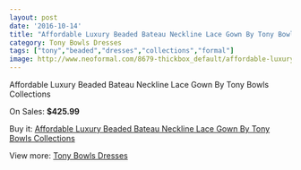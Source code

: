 ```yaml
---
layout: post
date: '2016-10-14'
title: "Affordable Luxury Beaded Bateau Neckline Lace Gown By Tony Bowls Collections"
category: Tony Bowls Dresses
tags: ["tony","beaded","dresses","collections","formal"]
image: http://www.neoformal.com/8679-thickbox_default/affordable-luxury-beaded-bateau-neckline-lace-gown-by-tony-bowls-collections.jpg
---
```

Affordable Luxury Beaded Bateau Neckline Lace Gown By Tony Bowls Collections

On Sales: **$425.99**
<a href="https://www.neoformal.com/en/tony-bowls-dresses/3059-affordable-luxury-beaded-bateau-neckline-lace-gown-by-tony-bowls-collections.html"><amp-img layout="responsive" width="600" height="600" src="//www.neoformal.com/8679-thickbox_default/affordable-luxury-beaded-bateau-neckline-lace-gown-by-tony-bowls-collections.jpg" alt="Affordable Luxury Beaded Bateau Neckline Lace Gown By Tony Bowls Collections 0" /></a>
<a href="https://www.neoformal.com/en/tony-bowls-dresses/3059-affordable-luxury-beaded-bateau-neckline-lace-gown-by-tony-bowls-collections.html"><amp-img layout="responsive" width="600" height="600" src="//www.neoformal.com/8680-thickbox_default/affordable-luxury-beaded-bateau-neckline-lace-gown-by-tony-bowls-collections.jpg" alt="Affordable Luxury Beaded Bateau Neckline Lace Gown By Tony Bowls Collections 1" /></a>
<a href="https://www.neoformal.com/en/tony-bowls-dresses/3059-affordable-luxury-beaded-bateau-neckline-lace-gown-by-tony-bowls-collections.html"><amp-img layout="responsive" width="600" height="600" src="//www.neoformal.com/8681-thickbox_default/affordable-luxury-beaded-bateau-neckline-lace-gown-by-tony-bowls-collections.jpg" alt="Affordable Luxury Beaded Bateau Neckline Lace Gown By Tony Bowls Collections 2" /></a>
<a href="https://www.neoformal.com/en/tony-bowls-dresses/3059-affordable-luxury-beaded-bateau-neckline-lace-gown-by-tony-bowls-collections.html"><amp-img layout="responsive" width="600" height="600" src="//www.neoformal.com/8682-thickbox_default/affordable-luxury-beaded-bateau-neckline-lace-gown-by-tony-bowls-collections.jpg" alt="Affordable Luxury Beaded Bateau Neckline Lace Gown By Tony Bowls Collections 3" /></a>
<a href="https://www.neoformal.com/en/tony-bowls-dresses/3059-affordable-luxury-beaded-bateau-neckline-lace-gown-by-tony-bowls-collections.html"><amp-img layout="responsive" width="600" height="600" src="//www.neoformal.com/8683-thickbox_default/affordable-luxury-beaded-bateau-neckline-lace-gown-by-tony-bowls-collections.jpg" alt="Affordable Luxury Beaded Bateau Neckline Lace Gown By Tony Bowls Collections 4" /></a>

Buy it: [Affordable Luxury Beaded Bateau Neckline Lace Gown By Tony Bowls Collections](https://www.neoformal.com/en/tony-bowls-dresses/3059-affordable-luxury-beaded-bateau-neckline-lace-gown-by-tony-bowls-collections.html "Affordable Luxury Beaded Bateau Neckline Lace Gown By Tony Bowls Collections")

View more: [Tony Bowls Dresses](https://www.neoformal.com/en/33-tony-bowls-dresses "Tony Bowls Dresses")